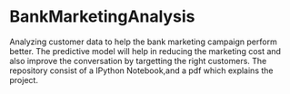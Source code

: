 # BankMarketingAnalysis
Analyzing customer data to help the bank marketing campaign perform better.
The predictive model will help in reducing the marketing cost and also improve the conversation by targetting the right customers.
The repository consist of a IPython Notebook,and a pdf which explains the project.

